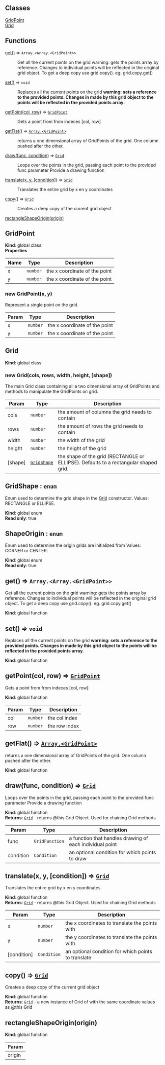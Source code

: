 ## Classes

<dl>
<dt><a href="#GridPoint">GridPoint</a></dt>
<dd></dd>
<dt><a href="#Grid">Grid</a></dt>
<dd></dd>
</dl>

## Functions

<dl>
<dt><a href="#get">get()</a> ⇒ <code>Array.&lt;Array.&lt;GridPoint&gt;&gt;</code></dt>
<dd><p>Get all the current points on the grid
warning: gets the points array by reference. Changes to individual points will be reflected in the original grid object.
To get a deep copy use grid.copy(). eg. grid.copy.get()</p>
</dd>
<dt><a href="#set">set()</a> ⇒ <code>void</code></dt>
<dd><p>Replaces all the current points on the grid
<b> warning: sets a reference to the provided points. Changes in made by this grid object to the points will be reflected in the provided points array. </b></p>
</dd>
<dt><a href="#getPoint">getPoint(col, row)</a> ⇒ <code><a href="#GridPoint">GridPoint</a></code></dt>
<dd><p>Gets a point from from indeces [col, row]</p>
</dd>
<dt><a href="#getFlat">getFlat()</a> ⇒ <code><a href="#GridPoint">Array.&lt;GridPoint&gt;</a></code></dt>
<dd><p>returns a one dimensional array of GridPoints of the grid. One column pushed after the other.</p>
</dd>
<dt><a href="#draw">draw(func, condition)</a> ⇒ <code><a href="#Grid">Grid</a></code></dt>
<dd><p>Loops over the points in the grid, passing each point to the provided func parameter
Provide a drawing function</p>
</dd>
<dt><a href="#translate">translate(x, y, [condition])</a> ⇒ <code><a href="#Grid">Grid</a></code></dt>
<dd><p>Translates the entire grid by x en y coordinates</p>
</dd>
<dt><a href="#copy">copy()</a> ⇒ <code><a href="#Grid">Grid</a></code></dt>
<dd><p>Creates a deep copy of the current grid object</p>
</dd>
<dt><a href="#rectangleShapeOrigin">rectangleShapeOrigin(origin)</a></dt>
<dd></dd>
</dl>

<a name="GridPoint"></a>

## GridPoint
**Kind**: global class  
**Properties**

| Name | Type | Description |
| --- | --- | --- |
| x | <code>number</code> | the x coordinate of the point |
| y | <code>number</code> | the x coordinate of the point |

<a name="new_GridPoint_new"></a>

### new GridPoint(x, y)
Represent a single point on the grid.


| Param | Type | Description |
| --- | --- | --- |
| x | <code>number</code> | the x coordinate of the point |
| y | <code>number</code> | the x coordinate of the point |

<a name="Grid"></a>

## Grid
**Kind**: global class  
<a name="new_Grid_new"></a>

### new Grid(cols, rows, width, height, [shape])
The main Grid class containing all a two dimensional array of GridPoints and methods to manipulate the GridPoints on grid.


| Param | Type | Description |
| --- | --- | --- |
| cols | <code>number</code> | the amount of columns the grid needs to contain |
| rows | <code>number</code> | the amount of rows the grid needs to contain |
| width | <code>number</code> | the width of the grid |
| height | <code>number</code> | the height of the grid |
| [shape] | [<code>GridShape</code>](#GridShape) | the shape of the grid (RECTANGLE or ELLIPSE). Defaults to a rectangular shaped grid. |

<a name="GridShape"></a>

## GridShape : <code>enum</code>
Enum used to determine the grid shape in the [Grid](#Grid) constructor.
Values: RECTANGLE or ELLIPSE.

**Kind**: global enum  
**Read only**: true  
<a name="ShapeOrigin"></a>

## ShapeOrigin : <code>enum</code>
Enum used to determine the origin grids are initialized from
Values: CORNER or CENTER.

**Kind**: global enum  
**Read only**: true  
<a name="get"></a>

## get() ⇒ <code>Array.&lt;Array.&lt;GridPoint&gt;&gt;</code>
Get all the current points on the grid
warning: gets the points array by reference. Changes to individual points will be reflected in the original grid object.
To get a deep copy use grid.copy(). eg. grid.copy.get()

**Kind**: global function  
<a name="set"></a>

## set() ⇒ <code>void</code>
Replaces all the current points on the grid
<b> warning: sets a reference to the provided points. Changes in made by this grid object to the points will be reflected in the provided points array. </b>

**Kind**: global function  
<a name="getPoint"></a>

## getPoint(col, row) ⇒ [<code>GridPoint</code>](#GridPoint)
Gets a point from from indeces [col, row]

**Kind**: global function  

| Param | Type | Description |
| --- | --- | --- |
| col | <code>number</code> | the col index |
| row | <code>number</code> | the row index |

<a name="getFlat"></a>

## getFlat() ⇒ [<code>Array.&lt;GridPoint&gt;</code>](#GridPoint)
returns a one dimensional array of GridPoints of the grid. One column pushed after the other.

**Kind**: global function  
<a name="draw"></a>

## draw(func, condition) ⇒ [<code>Grid</code>](#Grid)
Loops over the points in the grid, passing each point to the provided func parameter
Provide a drawing function

**Kind**: global function  
**Returns**: [<code>Grid</code>](#Grid) - returns @this Grid Object. Used for chaining Grid methods  

| Param | Type | Description |
| --- | --- | --- |
| func | <code>GridFunction</code> | a function that handles drawing of each individual point |
| condition | <code>Condition</code> | an optional condition for which points to draw |

<a name="translate"></a>

## translate(x, y, [condition]) ⇒ [<code>Grid</code>](#Grid)
Translates the entire grid by x en y coordinates

**Kind**: global function  
**Returns**: [<code>Grid</code>](#Grid) - returns @this Grid Object. Used for chaining Grid methods  

| Param | Type | Description |
| --- | --- | --- |
| x | <code>number</code> | the x coordinates to translate the points with |
| y | <code>number</code> | the y coordinates to translate the points with |
| [condition] | <code>Condition</code> | an optional condition for which points to translate |

<a name="copy"></a>

## copy() ⇒ [<code>Grid</code>](#Grid)
Creates a deep copy of the current grid object

**Kind**: global function  
**Returns**: [<code>Grid</code>](#Grid) - a new instance of Grid of with the same coordinate values as @this Grid  
<a name="rectangleShapeOrigin"></a>

## rectangleShapeOrigin(origin)
**Kind**: global function  

| Param |
| --- |
| origin | 

